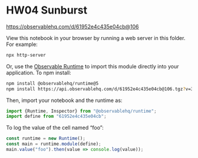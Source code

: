 # HW04 Sunburst

https://observablehq.com/d/61952e4c435e04cb@106

View this notebook in your browser by running a web server in this folder. For
example:

~~~sh
npx http-server
~~~

Or, use the [Observable Runtime](https://github.com/observablehq/runtime) to
import this module directly into your application. To npm install:

~~~sh
npm install @observablehq/runtime@5
npm install https://api.observablehq.com/d/61952e4c435e04cb@106.tgz?v=3
~~~

Then, import your notebook and the runtime as:

~~~js
import {Runtime, Inspector} from "@observablehq/runtime";
import define from "61952e4c435e04cb";
~~~

To log the value of the cell named “foo”:

~~~js
const runtime = new Runtime();
const main = runtime.module(define);
main.value("foo").then(value => console.log(value));
~~~
